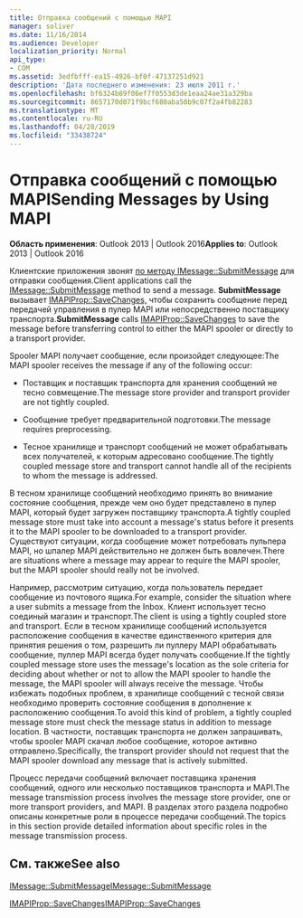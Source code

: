 ```yaml
---
title: Отправка сообщений с помощью MAPI
manager: soliver
ms.date: 11/16/2014
ms.audience: Developer
localization_priority: Normal
api_type:
- COM
ms.assetid: 3edfbfff-ea15-4926-bf0f-47137251d921
description: 'Дата последнего изменения: 23 июля 2011 г.'
ms.openlocfilehash: bf6324b89f06ef7f0553d3de1eaa24ae31a329ba
ms.sourcegitcommit: 8657170d071f9bcf680aba50b9c07f2a4fb82283
ms.translationtype: MT
ms.contentlocale: ru-RU
ms.lasthandoff: 04/28/2019
ms.locfileid: "33438724"
---
```

# <a name="sending-messages-by-using-mapi"></a><span data-ttu-id="be42e-103">Отправка сообщений с помощью MAPI</span><span class="sxs-lookup"><span data-stu-id="be42e-103">Sending Messages by Using MAPI</span></span>

  
  
<span data-ttu-id="be42e-104">**Область применения**: Outlook 2013 | Outlook 2016</span><span class="sxs-lookup"><span data-stu-id="be42e-104">**Applies to**: Outlook 2013 | Outlook 2016</span></span> 
  
<span data-ttu-id="be42e-105">Клиентские приложения звонят [по методу IMessage::SubmitMessage](imessage-submitmessage.md) для отправки сообщения.</span><span class="sxs-lookup"><span data-stu-id="be42e-105">Client applications call the [IMessage::SubmitMessage](imessage-submitmessage.md) method to send a message.</span></span> <span data-ttu-id="be42e-106">**SubmitMessage** вызывает [IMAPIProp::SaveChanges,](imapiprop-savechanges.md) чтобы сохранить сообщение перед передачей управления в пулер MAPI или непосредственно поставщику транспорта.</span><span class="sxs-lookup"><span data-stu-id="be42e-106">**SubmitMessage** calls [IMAPIProp::SaveChanges](imapiprop-savechanges.md) to save the message before transferring control to either the MAPI spooler or directly to a transport provider.</span></span> 
  
<span data-ttu-id="be42e-107">Spooler MAPI получает сообщение, если произойдет следующее:</span><span class="sxs-lookup"><span data-stu-id="be42e-107">The MAPI spooler receives the message if any of the following occur:</span></span>
  
- <span data-ttu-id="be42e-108">Поставщик и поставщик транспорта для хранения сообщений не тесно совмещение.</span><span class="sxs-lookup"><span data-stu-id="be42e-108">The message store provider and transport provider are not tightly coupled.</span></span>
    
- <span data-ttu-id="be42e-109">Сообщение требует предварительной подготовки.</span><span class="sxs-lookup"><span data-stu-id="be42e-109">The message requires preprocessing.</span></span>
    
- <span data-ttu-id="be42e-110">Тесное хранилище и транспорт сообщений не может обрабатывать всех получателей, к которым адресовано сообщение.</span><span class="sxs-lookup"><span data-stu-id="be42e-110">The tightly coupled message store and transport cannot handle all of the recipients to whom the message is addressed.</span></span>
    
<span data-ttu-id="be42e-111">В тесном хранилище сообщений необходимо принять во внимание состояние сообщения, прежде чем оно будет представлено в пулер MAPI, который будет загружен поставщику транспорта.</span><span class="sxs-lookup"><span data-stu-id="be42e-111">A tightly coupled message store must take into account a message's status before it presents it to the MAPI spooler to be downloaded to a transport provider.</span></span> <span data-ttu-id="be42e-112">Существуют ситуации, когда сообщение может потребовать пульпера MAPI, но шпалер MAPI действительно не должен быть вовлечен.</span><span class="sxs-lookup"><span data-stu-id="be42e-112">There are situations where a message may appear to require the MAPI spooler, but the MAPI spooler should really not be involved.</span></span>
  
<span data-ttu-id="be42e-113">Например, рассмотрим ситуацию, когда пользователь передает сообщение из почтового ящика.</span><span class="sxs-lookup"><span data-stu-id="be42e-113">For example, consider the situation where a user submits a message from the Inbox.</span></span> <span data-ttu-id="be42e-114">Клиент использует тесно соединый магазин и транспорт.</span><span class="sxs-lookup"><span data-stu-id="be42e-114">The client is using a tightly coupled store and transport.</span></span> <span data-ttu-id="be42e-115">Если в тесном хранилище сообщений используется расположение сообщения в качестве единственного критерия для принятия решения о том, разрешить ли пуллеру MAPI обрабатывать сообщение, пуллер MAPI всегда будет получать сообщение.</span><span class="sxs-lookup"><span data-stu-id="be42e-115">If the tightly coupled message store uses the message's location as the sole criteria for deciding about whether or not to allow the MAPI spooler to handle the message, the MAPI spooler will always receive the message.</span></span> <span data-ttu-id="be42e-116">Чтобы избежать подобных проблем, в хранилище сообщений с тесной связи необходимо проверить состояние сообщения в дополнение к расположению сообщения.</span><span class="sxs-lookup"><span data-stu-id="be42e-116">To avoid this kind of problem, a tightly coupled message store must check the message status in addition to message location.</span></span> <span data-ttu-id="be42e-117">В частности, поставщик транспорта не должен запрашивать, чтобы spooler MAPI скачал любое сообщение, которое активно отправлено.</span><span class="sxs-lookup"><span data-stu-id="be42e-117">Specifically, the transport provider should not request that the MAPI spooler download any message that is actively submitted.</span></span>
  
<span data-ttu-id="be42e-118">Процесс передачи сообщений включает поставщика хранения сообщений, одного или несколько поставщиков транспорта и MAPI.</span><span class="sxs-lookup"><span data-stu-id="be42e-118">The message transmission process involves the message store provider, one or more transport providers, and MAPI.</span></span> <span data-ttu-id="be42e-119">В разделах этого раздела подробно описаны конкретные роли в процессе передачи сообщений.</span><span class="sxs-lookup"><span data-stu-id="be42e-119">The topics in this section provide detailed information about specific roles in the message transmission process.</span></span>
  
## <a name="see-also"></a><span data-ttu-id="be42e-120">См. также</span><span class="sxs-lookup"><span data-stu-id="be42e-120">See also</span></span>



[<span data-ttu-id="be42e-121">IMessage::SubmitMessage</span><span class="sxs-lookup"><span data-stu-id="be42e-121">IMessage::SubmitMessage</span></span>](imessage-submitmessage.md)
  
[<span data-ttu-id="be42e-122">IMAPIProp::SaveChanges</span><span class="sxs-lookup"><span data-stu-id="be42e-122">IMAPIProp::SaveChanges</span></span>](imapiprop-savechanges.md)

